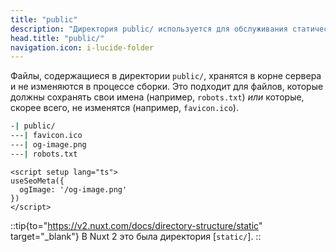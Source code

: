 ```yaml
---
title: "public"
description: "Директория public/ используется для обслуживания статических ресурсов веб-сайта."
head.title: "public/"
navigation.icon: i-lucide-folder
---
```


Файлы, содержащиеся в директории `public/`, хранятся в корне сервера и не изменяются в процессе сборки. Это подходит для файлов, которые должны сохранять свои имена (например, `robots.txt`) _или_ которые, скорее всего, не изменятся (например, `favicon.ico`).

```bash [Структура директории]
-| public/
---| favicon.ico
---| og-image.png
---| robots.txt
```

```vue [app.vue]
<script setup lang="ts">
useSeoMeta({
  ogImage: '/og-image.png'
})
</script>
```

::tip{to="https://v2.nuxt.com/docs/directory-structure/static" target="_blank"}
В Nuxt 2 это была директория [`static/`].
::
